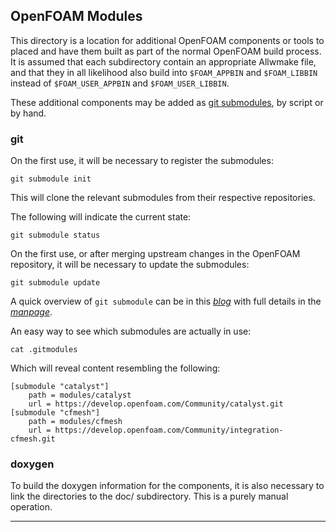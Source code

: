 ## OpenFOAM Modules

This directory is a location for additional OpenFOAM components or tools
to placed and have them built as part of the normal OpenFOAM build
process. It is assumed that each subdirectory contain an appropriate
Allwmake file, and that they in all likelihood also build into
`$FOAM_APPBIN` and `$FOAM_LIBBIN` instead of
`$FOAM_USER_APPBIN` and `$FOAM_USER_LIBBIN`.

These additional components may be added as [git submodules][man git-submodule],
by script or by hand.


### git

On the first use, it will be necessary to register the submodules:
```
git submodule init
```


This will clone the relevant submodules from their respective
repositories.


The following will indicate the current state:
```
git submodule status
```

On the first use, or after merging upstream changes in the OpenFOAM
repository, it will be necessary to update the submodules:
```
git submodule update
```

A quick overview of `git submodule` can be in this
[*blog*][blog git-submodule] with full details in the
[*manpage*][man git-submodule].


An easy way to see which submodules are actually in use:
```
cat .gitmodules
```

Which will reveal content resembling the following:
```
[submodule "catalyst"]
    path = modules/catalyst
    url = https://develop.openfoam.com/Community/catalyst.git
[submodule "cfmesh"]
    path = modules/cfmesh
    url = https://develop.openfoam.com/Community/integration-cfmesh.git
```

### doxygen

To build the doxygen information for the components, it is also
necessary to link the directories to the doc/ subdirectory.
This is a purely manual operation.

<!-- General Information -->

[man git-submodule]:  https://git-scm.com/docs/git-submodule
[blog git-submodule]: http://blog.joncairns.com/2011/10/how-to-use-git-submodules/

---
